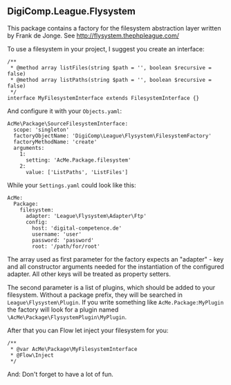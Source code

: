 DigiComp.League.Flysystem
-------------------------


This package contains a factory for the filesystem abstraction layer written by Frank de Jonge. 
See http://flysystem.thephpleague.com/

To use a filesystem in your project, I suggest you create an interface:

    /**
     * @method array listFiles(string $path = '', boolean $recursive = false)
     * @method array listPaths(string $path = '', boolean $recursive = false)
     */
    interface MyFilesystemInterface extends FilesystemInterface {}

And configure it with your `Objects.yaml`:

    AcMe\Package\SourceFilesystemInterface:
      scope: 'singleton'
      factoryObjectName: 'DigiComp\League\Flysystem\FilesystemFactory'
      factoryMethodName: 'create'
      arguments:
        1:
          setting: 'AcMe.Package.filesystem'
        2:
          value: ['ListPaths', 'ListFiles']

While your `Settings.yaml` could look like this:

    AcMe:
      Package:
        filesystem:
          adapter: 'League\Flysystem\Adapter\Ftp'
          config:
            host: 'digital-competence.de'
            username: 'user'
            password: 'password'
            root: '/path/for/root'

The array used as first parameter for the factory expects an "adapter" - key and all constructor arguments needed for the
instantiation of the configured adapter. All other keys will be treated as property setters.

The second parameter is a list of plugins, which should be added to your filesystem. Without a package prefix, they will
be searched in `League\Flysystem\Plugin`. If you write something like `AcMe.Package:MyPlugin` the factory will look for a
plugin named `\AcMe\Package\FlysystemPlugin\MyPlugin`.

After that you can Flow let inject your filesystem for you:

    /**
     * @var AcMe\Package\MyFilesystemInterface
     * @Flow\Inject
     */

And: Don't forget to have a lot of fun.